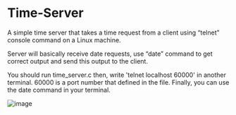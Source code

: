 # Time-Server
A simple time server that takes a time request from a client using “telnet” console command on a Linux machine.

Server will basically receive date requests, use “date” command to get correct output and send this output to the client.

You should run time_server.c then, write 'telnet localhost 60000' in another terminal. 60000 is a port number that defined in the file. Finally, you can use the date command in your terminal.

![image](https://github.com/kaans4nli/Time-Server/assets/107371841/59a9fb1e-03df-4d89-8145-713acdda0dd5)

